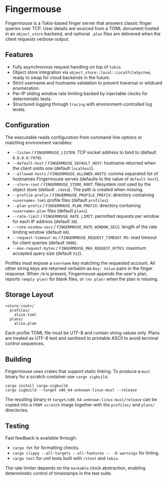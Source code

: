 # Fingermouse

Fingermouse is a Tokio-based finger server that answers classic finger
queries over TCP. User details are sourced from a TOML document hosted in an
`object_store` backend, and optional `.plan` files are delivered when the
client requests verbose output.

## Features

- Fully asynchronous request handling on top of `tokio`.
- Object store integration via `object_store::local::LocalFileSystem`, ready
  to swap for cloud backends in the future.
- Strict username and hostname validation to prevent traversal or wildcard
  enumeration.
- Per-IP sliding window rate limiting backed by injectable clocks for
  deterministic tests.
- Structured logging through `tracing` with environment-controlled log levels.

## Configuration

The executable reads configuration from command-line options or matching
environment variables:

- `--listen` / `FINGERMOUSE_LISTEN`: TCP socket address to bind to (default
  `0.0.0.0:7979`).
- `--default-host` / `FINGERMOUSE_DEFAULT_HOST`: hostname returned when the
  client omits one (default `localhost`).
- `--allowed-hosts` / `FINGERMOUSE_ALLOWED_HOSTS`: comma separated list of
  hostnames Fingermouse serves (defaults to the value of `default-host`).
- `--store-root` / `FINGERMOUSE_STORE_ROOT`: filesystem root used by the
  object store (default `./data`). The path is created when missing.
- `--profile-prefix` / `FINGERMOUSE_PROFILE_PREFIX`: directory containing
  `<username>.toml` profile files (default `profiles`).
- `--plan-prefix` / `FINGERMOUSE_PLAN_PREFIX`: directory containing
  `<username>.plan` files (default `plans`).
- `--rate-limit` / `FINGERMOUSE_RATE_LIMIT`: permitted requests per
  window for each IP address (default `30`).
- `--rate-window-secs` / `FINGERMOUSE_RATE_WINDOW_SECS`: length of the rate
  limiting window (default `60`).
- `--request-timeout-ms` / `FINGERMOUSE_REQUEST_TIMEOUT_MS`: read timeout for
  client queries (default `3000`).
- `--max-request-bytes` / `FINGERMOUSE_MAX_REQUEST_BYTES`: maximum accepted
  query size (default `512`).

Profiles must expose a `username` key matching the requested account. All
other string keys are returned verbatim as `Key: Value` pairs in the finger
response. When `/W` is present, Fingermouse appends the user's plan, reports
`(empty plan)` for blank files, or `(no plan)` when the plan is missing.

## Storage Layout

```
<store-root>/
  profiles/
    alice.toml
  plans/
    alice.plan
```

Each profile TOML file must be UTF-8 and contain string values only. Plans are
treated as UTF-8 text and sanitised to printable ASCII to avoid terminal
control sequences.

## Building

Fingermouse uses crates that support static linking. To produce a `musl`
binary for a scratch container use `cargo zigbuild`:

```
cargo install cargo-zigbuild
cargo zigbuild --target x86_64-unknown-linux-musl --release
```

The resulting binary in `target/x86_64-unknown-linux-musl/release` can be
copied into a `FROM scratch` image together with the `profiles/` and
`plans/` directories.

## Testing

Fast feedback is available through:

- `cargo fmt` for formatting checks.
- `cargo clippy --all-targets --all-features -- -D warnings` for linting.
- `cargo test` for unit tests built with `rstest` and `tokio`.

The rate limiter depends on the `mockable` clock abstraction, enabling
deterministic control of timestamps in the test suite.
